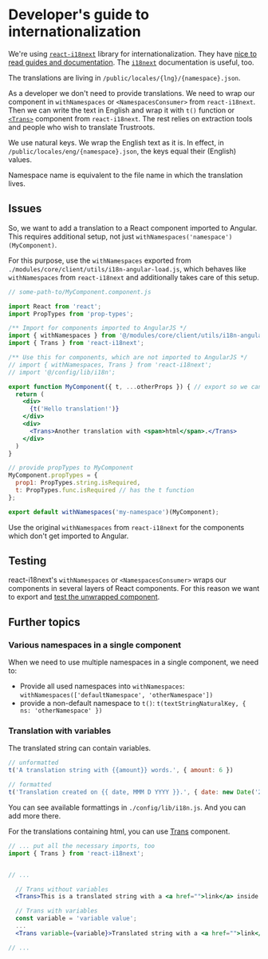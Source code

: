 # Developer's guide to internationalization

We're using [`react-i18next`](https://react.i18next.com/) library for internationalization. They have [nice to read guides and documentation](https://react.i18next.com/guides/quick-start). The [`i18next`](https://www.i18next.com/) documentation is useful, too.

The translations are living in `/public/locales/{lng}/{namespace}.json`.

As a developer we don't need to provide translations. We need to wrap our component in `withNamespaces` or `<NamespacesConsumer>` from `react-i18next`. Then we can write the text in English and wrap it with `t()` function or [`<Trans>`](https://react.i18next.com/components/trans-component) component from `react-i18next`. The rest relies on extraction tools and people who wish to translate Trustroots.

We use natural keys. We wrap the English text as it is. In effect, in `/public/locales/eng/{namespace}.json`, the keys equal their (English) values.

Namespace name is equivalent to the file name in which the translation lives.

## Issues
So, we want to add a translation to a React component imported to Angular. This requires additional setup, not just `withNamespaces('namespace')(MyComponent)`.

For this purpose, use the `withNamespaces` exported from `./modules/core/client/utils/i18n-angular-load.js`, which behaves like `withNamespaces` from `react-i18next` and additionally takes care of this setup.

```jsx
// some-path-to/MyComponent.component.js

import React from 'react';
import PropTypes from 'prop-types';

/** Import for components imported to AngularJS */
import { withNamespaces } from '@/modules/core/client/utils/i18n-angular-load'; // notice the source
import { Trans } from 'react-i18next';

/** Use this for components, which are not imported to AngularJS */
// import { withNamespaces, Trans } from 'react-i18next';
// import '@/config/lib/i18n';

export function MyComponent({ t, ...otherProps }) { // export so we can test the unwrapped version
  return (
    <div>
      {t('Hello translation!')}
    </div>
    <div>
      <Trans>Another translation with <span>html</span>.</Trans>
    </div>
  )
}

// provide propTypes to MyComponent
MyComponent.propTypes = {
  prop1: PropTypes.string.isRequired,
  t: PropTypes.func.isRequired // has the t function
};

export default withNamespaces('my-namespace')(MyComponent);
```

Use the original `withNamespaces` from `react-i18next` for the components which don't get imported to Angular.

## Testing

react-i18next's `withNamespaces` or `<NamespacesConsumer>` wraps our components in several layers of React components. For this reason we want to export and [test the unwrapped component](https://react.i18next.com/misc/testing).

## Further topics

### Various namespaces in a single component

When we need to use multiple namespaces in a single component, we need to:
- Provide all used namespaces into `withNamespaces`: `withNamespaces(['defaultNamespace', 'otherNamespace'])`
- provide a non-default namespace to `t()`: `t(textStringNaturalKey, { ns: 'otherNamespace' })`

### Translation with variables

The translated string can contain variables.

```jsx
// unformatted
t('A translation string with {{amount}} words.', { amount: 6 })

// formatted
t('Translation created on {{ date, MMM D YYYY }}.', { date: new Date('2018-12-25') });
```

You can see available formattings in `./config/lib/i18n.js`. And you can add more there.

For the translations containing html, you can use [Trans](https://react.i18next.com/components/trans-component) component.

```jsx
// ... put all the necessary imports, too
import { Trans } from 'react-i18next';


// ...

  // Trans without variables
  <Trans>This is a translated string with a <a href="">link</a> inside.</Trans>

  // Trans with variables
  const variable = 'variable value';
  ...
  <Trans variable={variable}>Translated string with a <a href="">link</a> and {{ variable }}</Trans>

// ...
```
